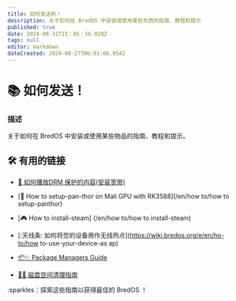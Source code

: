 ```yaml
---
title: 如何发送到！
description: 关于如何在 BredOS 中安装或使用某些东西的指南、教程和提示
published: true
date: 2024-08-31T15：05：56.028Z
tags: null
editor: markdown
dateCreated: 2024-08-27T06:01:06.954Z
---
```


# 📚 如何发送！

### **描述**

关于如何在 BredOS 中安装或使用某些物品的指南、教程和提示。

## 🛠️ 有用的链接

- [🎥 如何播放DRM 保护的内容(安装宽带)](/en/how-to/widevine-watch-drm-content)

- [🐾 How to setup-pan-thor on Mali GPU with RK3588](/en/how to/how to setup-panthor)

- [🎮 How to install-steam] (/en/how to/how to install-steam)

- [:天线条: 如何将您的设备用作无线热点](https://wiki.bredos.org/e/en/ho-to/how to-use-your-device-as ap)

- [📦✨ Package Managers Guide](https://wiki.bredos.org/en/how-to/package-management)

- [🧹💾 磁盘空间清理指南](https://wiki.bredos.org/e/en/how-to/free-spacup)

:sparkles：探索这些指南以获得最佳的 BredOS ！
